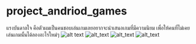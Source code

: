 # project_andriod_games
แรงบันดาลใจ คือตัวผมเป็นคนชอบเล่นเกมเลยอยากจะนำเสนอเกมที่มีความนิยม เพื่อให้คนที่ไม่เคยเล่นเกมนั้นได้ลองอะไรใหม่ๆ
![alt text](https://scontent.fbkk14-1.fna.fbcdn.net/v/t1.0-9/90022797_2656800917781836_8644394472370601984_n.jpg?_nc_cat=106&_nc_sid=730e14&_nc_ohc=-OYnsZiPmfoAX9aDdwR&_nc_ht=scontent.fbkk14-1.fna&oh=11391e04af26111bdea30a7343214d09&oe=5E997A00)
![alt_text](https://scontent.fbkk10-1.fna.fbcdn.net/v/t1.0-9/90597941_2656800904448504_287512888980013056_n.jpg?_nc_cat=105&_nc_sid=730e14&_nc_ohc=DmIhErNoYmEAX8lXye0&_nc_ht=scontent.fbkk10-1.fna&oh=5087cda90508bd522e245262d62b600b&oe=5E991EAC)
![alt_text](https://scontent.fbkk14-1.fna.fbcdn.net/v/t1.0-9/90095866_2656800997781828_5088233753977815040_n.jpg?_nc_cat=106&_nc_sid=730e14&_nc_ohc=yykJAg5MNvYAX-ymSCJ&_nc_ht=scontent.fbkk14-1.fna&oh=52971efeaa419f356e5463fa5117cf44&oe=5E991EF6)
![alt_text](https://scontent.fbkk14-1.fna.fbcdn.net/v/t1.0-9/90090310_2656801004448494_4465949471607357440_n.jpg?_nc_cat=111&_nc_sid=730e14&_nc_ohc=efe2oR3UfxwAX8k3QZT&_nc_ht=scontent.fbkk14-1.fna&oh=4124da5d6942d65e73d890fd364c1604&oe=5E98C95B)
